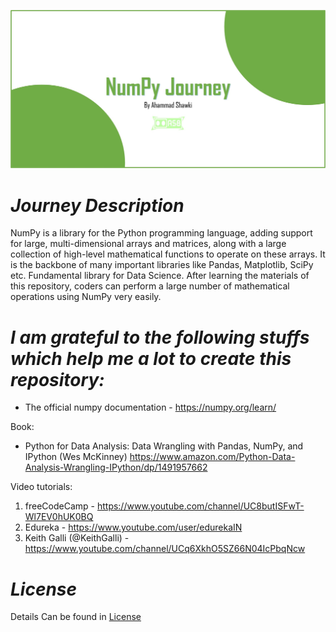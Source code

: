 ![Poster](https://github.com/ahammadshawki8/NumPy-Journey/blob/master/numpy.jpg)

# _Journey Description_
NumPy is a library for the Python programming language, adding support for large, multi-dimensional arrays and matrices, along with a large collection of high-level mathematical functions to operate on these arrays. It is the backbone of many important libraries like Pandas, Matplotlib, SciPy etc. Fundamental library for Data Science.
After learning the materials of this repository, coders can perform a large number of mathematical operations using NumPy very easily.


# _I am grateful to the following stuffs which help me a lot to create this repository:_

* The official numpy documentation - https://numpy.org/learn/

Book:
  * Python for Data Analysis: Data Wrangling with Pandas, NumPy, and IPython (Wes McKinney)
  https://www.amazon.com/Python-Data-Analysis-Wrangling-IPython/dp/1491957662

Video tutorials:
  1. freeCodeCamp - https://www.youtube.com/channel/UC8butISFwT-Wl7EV0hUK0BQ 
  2. Edureka - https://www.youtube.com/user/edurekaIN
  3. Keith Galli (@KeithGalli) - https://www.youtube.com/channel/UCq6XkhO5SZ66N04IcPbqNcw
  
# _License_
Details Can be found in [License](https://github.com/ahammadshawki8/NumPy-Journey/blob/master/LICENSE)
